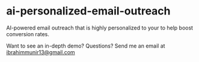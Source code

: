 # ai-personalized-email-outreach
AI-powered email outreach that is highly personalized to your to help boost conversion rates.

Want to see an in-depth demo? Questions? Send me an email at ibrahimmunir13@gmail.com
